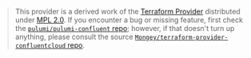 > This provider is a derived work of the [Terraform Provider](https://github.com/Mongey/terraform-provider-confluentcloud)
> distributed under [MPL 2.0](https://www.mozilla.org/en-US/MPL/2.0/). If you encounter a bug or missing feature,
> first check the [`pulumi/pulumi-confluent` repo](https://github.com/pulumi/pulumi-confluent/issues); however, if that doesn't turn up anything,
> please consult the source [`Mongey/terraform-provider-confluentcloud` repo](https://github.com/Mongey/terraform-provider-confluentcloud/issues).
